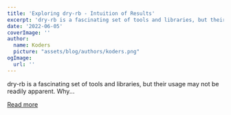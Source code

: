 ```yaml
---
title: 'Exploring dry-rb - Intuition of Results'
excerpt: 'dry-rb is a fascinating set of tools and libraries, but their usage may not be readily apparent. Why...'
date: '2022-06-05'
coverImage: ''
author:
  name: Koders
  picture: "assets/blog/authors/koders.png"
ogImage:
  url: ''
---
```


dry-rb is a fascinating set of tools and libraries, but their usage may not be readily apparent. Why...

[Read more](https://dev.to/baweaver/exploring-dryrb-intuition-of-results-1lnd)
